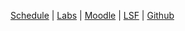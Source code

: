 
<p><a href="{{site.baseurl}}ss2017/user-centered-web-technology/schedule">Schedule</a>
| <a href="{{site.baseurl}}ss2017/user-centered-web-technology/labs">Labs</a>
| <a href="https://moodle.htw-berlin.de/course/view.php?id=12518">Moodle</a>
| <a href="https://lsf.htw-berlin.de/qisserver/rds?state=wsearchv&search=2&veranstaltung.veranstid=126402">LSF</a>
| <a href="https://github.com/htw-imi-ucd">Github</a>

</p>
